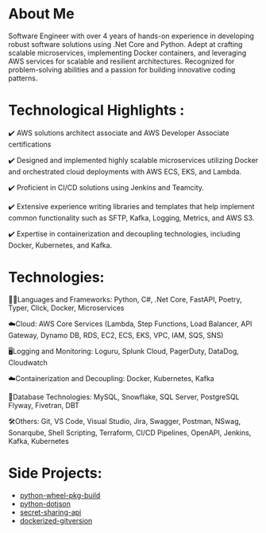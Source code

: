 # About Me
Software Engineer with over 4 years of hands-on experience in developing robust software solutions using .Net Core and Python. Adept at crafting scalable microservices, implementing Docker containers, and leveraging AWS services for scalable and resilient architectures. Recognized for problem-solving abilities and a passion for building innovative coding patterns.


# Technological Highlights :

✔️ AWS solutions architect associate and AWS Developer Associate certifications

✔️ Designed and implemented highly scalable microservices utilizing Docker and orchestrated cloud deployments with AWS ECS, EKS, and Lambda.

✔️ Proficient in CI/CD solutions using Jenkins and Teamcity.

✔️ Extensive experience writing libraries and templates that help implement common functionality such as SFTP, Kafka, Logging, Metrics, and AWS S3.

✔️ Expertise in containerization and decoupling technologies, including Docker, Kubernetes, and Kafka.


# Technologies:

🧑‍💻Languages and Frameworks: Python, C#, .Net Core, FastAPI, Poetry, Typer, Click, Docker, Microservices

☁️Cloud: AWS Core Services (Lambda, Step Functions, Load Balancer, API Gateway, Dynamo DB, RDS, EC2, ECS, EKS, VPC, IAM, SQS, SNS)

🖥Logging and Monitoring: Loguru, Splunk Cloud, PagerDuty, DataDog, Cloudwatch

☁️Containerization and Decoupling: Docker, Kubernetes, Kafka

📀Database Technologies: MySQL, Snowflake, SQL Server, PostgreSQL Flyway, Fivetran, DBT

🛠Others: Git, VS Code, Visual Studio, Jira, Swagger, Postman, NSwag, Sonarqube, Shell Scripting, Terraform, CI/CD Pipelines, OpenAPI, Jenkins, Kafka, Kubernetes

# Side Projects:
* [python-wheel-pkg-build](https://github.com/aakashkhanna/python-wheel-pkg-build)
* [python-dotjson](https://github.com/aakashkhanna/python-dotjson)
* [secret-sharing-api](https://github.com/aakashkhanna/secret-sharing-api)
* [dockerized-gitversion](https://github.com/aakashkhanna/dockerized-gitversion)
